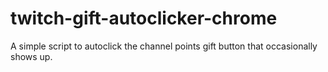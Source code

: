 # twitch-gift-autoclicker-chrome
A simple script to autoclick the channel points gift button that occasionally shows up.

